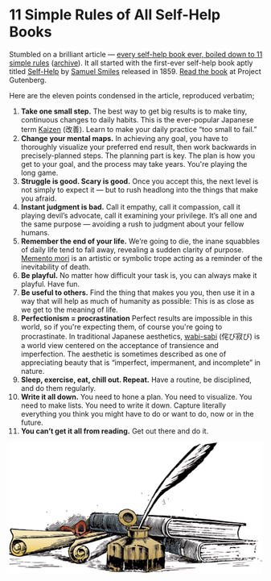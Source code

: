 # 11 Simple Rules of All Self-Help Books

Stumbled on a brilliant article — [every self-help book ever, boiled down to 11 simple rules](https://mashable.com/article/best-self-help-book-advice) ([archive](https://archive.is/13kGE)). It all started with the first-ever self-help book aptly titled [Self-Help](https://en.wikipedia.org/wiki/Self-Help_(book)) by [Samuel Smiles](https://en.wikipedia.org/wiki/Samuel_Smiles) released in 1859. [Read the book](https://www.gutenberg.org/files/935/935-h/935-h.htm) at Project Gutenberg.

Here are the eleven points condensed in the article, reproduced verbatim;

1. **Take one small step.** The best way to get big results is to make tiny, continuous changes to daily habits. This is the ever-popular Japanese term [Kaizen](https://en.wikipedia.org/wiki/Kaizen) (改善). Learn to make your daily practice “too small to fail.”
2. **Change your mental maps.** In achieving any goal, you have to thoroughly visualize your preferred end result, then work backwards in precisely-planned steps. The planning part is key. The plan is how you get to your goal, and the process may take years. You're playing the long game.
3. **Struggle is good. Scary is good.** Once you accept this, the next level is not simply to expect it — but to rush headlong into the things that make you afraid.
4. **Instant judgment is bad.** Call it empathy, call it compassion, call it playing devil’s advocate, call it examining your privilege. It’s all one and the same purpose — avoiding a rush to judgment about your fellow humans.
5. **Remember the end of your life.** We’re going to die, the inane squabbles of daily life tend to fall away, revealing a sudden clarity of purpose. [Memento mori](https://en.wikipedia.org/wiki/Memento_mori) is an artistic or symbolic trope acting as a reminder of the inevitability of death.
6. **Be playful.** No matter how difficult your task is, you can always make it playful. Have fun.
7. **Be useful to others.** Find the thing that makes you you, then use it in a way that will help as much of humanity as possible: This is as close as we get to the meaning of life.
8. **Perfectionism = procrastination** Perfect results are impossible in this world, so if you're expecting them, of course you're going to procrastinate. In traditional Japanese aesthetics, [wabi-sabi](https://en.wikipedia.org/wiki/Wabi-sabi) (侘び寂び) is a world view centered on the acceptance of transience and imperfection. The aesthetic is sometimes described as one of appreciating beauty that is “imperfect, impermanent, and incomplete” in nature.
9. **Sleep, exercise, eat, chill out. Repeat.** Have a routine, be disciplined, and do them regularly.
10. **Write it all down.** You need to hone a plan. You need to visualize. You need to make lists. You need to write it down. Capture literally everything you think you might have to do or want to do, now or in the future.
11. **You can’t get it all from reading.** Get out there and do it.

<img class="large" src="/static/2024/quill-books-ink-writing.webp" alt="Writing">